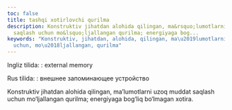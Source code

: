 ```yaml
---
toc: false
title: tashqi xotirlovchi qurilma
description: Konstruktiv jihatdan alohida qilingan, ma&rsquo;lumotlarni uzoq muddat
  saqlash uchun mo&lsquo;ljallangan qurilma; energiyaga bog...
keywords: "Konstruktiv, jihatdan, alohida, qilingan, ma\u2019lumotlarni, muddat, saqlash,
  uchun, mo\u2018ljallangan, qurilma"
---
```


Ingliz tilida:
:   external memory

Rus tilida:
:   внешнее запоминающее устройство

Konstruktiv jihatdan alohida qilingan, ma’lumotlarni uzoq muddat saqlash uchun mo‘ljallangan qurilma; energiyaga bog‘liq bo‘lmagan xotira.